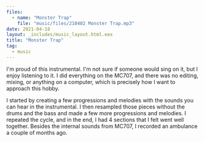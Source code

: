 ```yaml
---
files:
  - name: "Monster Trap"
    file: "music/files/210402 Monster Trap.mp3"
date: 2021-04-18
layout: _includes/music_layout.html.eex
title: "Monster Trap"
tag:
  - music
---
```


I'm proud of this instrumental.
I'm not sure if someone would sing on it, but I enjoy listening to it.
I did everything on the MC707, and there was no editing, mixing, or anything on a computer, which is precisely how I want to approach this hobby.

I started by creating a few progressions and melodies with the sounds you can hear in the instrumental.
I then resampled those pieces without the drums and the bass and made a few more progressions and melodies.
I repeated the cycle, and in the end, I had 4 sections that I felt went well together. Besides the internal sounds from MC707, I recorded an ambulance a couple of months ago.

